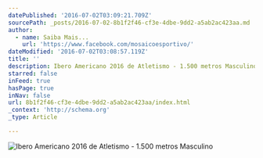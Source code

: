 ```yaml
---
datePublished: '2016-07-02T03:09:21.709Z'
sourcePath: _posts/2016-07-02-8b1f2f46-cf3e-4dbe-9dd2-a5ab2ac423aa.md
author:
  - name: Saiba Mais...
    url: 'https://www.facebook.com/mosaicoesportivo/'
dateModified: '2016-07-02T03:08:57.119Z'
title: ''
description: Ibero Americano 2016 de Atletismo - 1.500 metros Masculino
starred: false
inFeed: true
hasPage: true
inNav: false
url: 8b1f2f46-cf3e-4dbe-9dd2-a5ab2ac423aa/index.html
_context: 'http://schema.org'
_type: Article

---
```

![Ibero Americano 2016 de Atletismo - 1.500 metros Masculino](https://imgflo.herokuapp.com/graph/vahj1ThiexotieMo/b28990a4185466afacd46829c409a897/croprotate.jpg?cropheight=853&cropwidth=1280&degrees=0&input=https%3A%2F%2Fthe-grid-user-content.s3-us-west-2.amazonaws.com%2F1589f252-5487-43d6-a16e-2dfd9dc6d9cd.jpg&x=0&y=0)